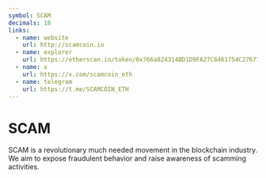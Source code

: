 ```yaml
---
symbol: SCAM
decimals: 18
links:
  - name: website
    url: http://scamcoin.io
  - name: explorer
    url: https://etherscan.io/token/0x766a824314BD1D9FA27C8461754C276772BC666A
  - name: x
    url: https://x.com/scamcoin_eth
  - name: telegram
    url: https://t.me/SCAMCOIN_ETH
---
```


# SCAM

SCAM is a revolutionary much needed movement in the blockchain industry. We aim to expose fraudulent behavior and raise awareness of scamming activities.
